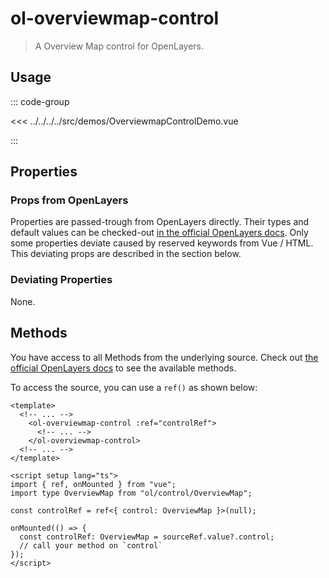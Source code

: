 # ol-overviewmap-control

> A Overview Map control for OpenLayers.

<script setup>
import OverviewmapControlDemo from "@demos/OverviewmapControlDemo.vue"
</script>
<ClientOnly>
<OverviewmapControlDemo />
</ClientOnly>

## Usage

::: code-group

<<< ../../../../src/demos/OverviewmapControlDemo.vue

:::

## Properties

### Props from OpenLayers

Properties are passed-trough from OpenLayers directly.
Their types and default values can be checked-out [in the official OpenLayers docs](https://openlayers.org/en/latest/apidoc/module-ol_source_OSM-OSM.html).
Only some properties deviate caused by reserved keywords from Vue / HTML.
This deviating props are described in the section below.

### Deviating Properties

None.

## Methods

You have access to all Methods from the underlying source.
Check out [the official OpenLayers docs](https://openlayers.org/en/latest/apidoc/module-ol_source_OSM-OSM.html) to see the available methods.

To access the source, you can use a `ref()` as shown below:

```vue
<template>
  <!-- ... -->
    <ol-overviewmap-control :ref="controlRef">
      <!-- ... -->
    </ol-overviewmap-control>
  <!-- ... -->
</template>

<script setup lang="ts">
import { ref, onMounted } from "vue";
import type OverviewMap from "ol/control/OverviewMap";

const controlRef = ref<{ control: OverviewMap }>(null);

onMounted(() => {
  const controlRef: OverviewMap = sourceRef.value?.control;
  // call your method on `control`
});
</script>
```
